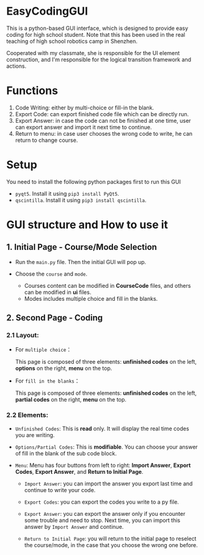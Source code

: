 # EasyCodingGUI
This is a python-based GUI interface, which is designed to provide easy coding for high school student. Note that this has been used in the real teaching of high school robotics camp in Shenzhen.

Cooperated with my classmate, she is responsible for the UI element construction, and I'm responsible for the logical transition framework and actions.

# Functions
1. Code Writing: either by multi-choice or fill-in the blank.
2. Export Code: can export finished code file which can be directly run.
3. Export Answer: in case the code can not be finished at one time, user can export answer and import it next time to continue.
4. Return to menu: in case user chooses the wrong code to write, he can return to change course.

# Setup
You need to install the following python packages first to run this GUI
  * `pyqt5`. Install it using `pip3 install PyQt5`.
  * `qscintilla`. Install it using `pip3 install qscintilla`.
  

# GUI structure and How to use it
## 1. Initial Page - Course/Mode Selection
- Run the `main.py` file. Then the initial GUI will pop up.

- Choose the `course` and `mode`. 
    * Courses content can be modified in **CourseCode** files, and others can be modified in **ui** files. 
    * Modes includes multiple choice and fill in the blanks.


## 2. Second Page - Coding 
  ### 2.1 Layout:
  - For `multiple choice`：
  
      This page is composed of three elements: **unfinished codes** on the left, **options** on the right, **menu** on the top.

  - For `fill in the blanks`：
  
      This page is composed of three elements: **unfinished codes** on the left, **partial codes** on the right, **menu** on the top.
  
  ### 2.2 Elements:
  - `Unfinished Codes`:
  This is **read** only. It will display the real time codes you are writing.
 
  - `Options/Partial Codes`: 
  This is **modifiable**. You can choose your answer of fill in the blank of the sub code block.
  
  - `Menu`:
  Menu has four buttons from left to right: **Import Answer**, **Export Codes**, **Export Answer**, and **Return to Initial Page**.
  
    * `Import Answer`: you can import the answer you export last time and continue to write your code.
  
    * `Export Codes`: you can export the codes you write to a py file.
  
    * `Export Answer`: you can export the answer only if you encounter some trouble and need to stop. Next time, you can import this answer by `Import Answer` and continue.
  
    * `Return to Initial Page`: you will return to the initial page to reselect the course/mode, in the case that you choose the wrong one before.
